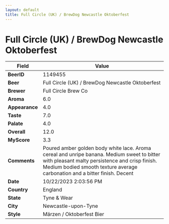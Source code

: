 ```yaml
---
layout: default
title: Full Circle (UK) / BrewDog Newcastle Oktoberfest
---
```


# Full Circle (UK) / BrewDog Newcastle Oktoberfest

| Field         | Value     |
|---------------|-----------|
| **BeerID** | 1149455 |
| **Beer** | Full Circle (UK) / BrewDog Newcastle Oktoberfest |
| **Brewer** | Full Circle Brew Co |
| **Aroma** | 6.0 |
| **Appearance** | 4.0 |
| **Taste** | 7.0 |
| **Palate** | 4.0 |
| **Overall** | 12.0 |
| **MyScore** | 3.3 |
| **Comments** | Poured amber golden body white lace. Aroma cereal and unripe banana. Medium sweet to bitter with pleasant malty persistence and crisp finish. Medium bodied smooth texture average carbonation and a bitter finish. Decent  |
| **Date** | 10/22/2023 2:03:56 PM |
| **Country** | England |
| **State** | Tyne &amp; Wear |
| **City** | Newcastle-upon-Tyne |
| **Style** | Märzen / Oktoberfest Bier |
